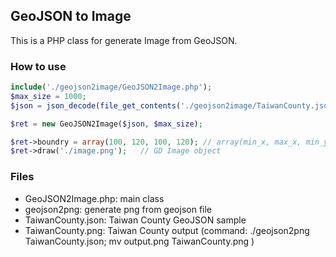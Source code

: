 ## GeoJSON to Image

This is a PHP class for generate Image from GeoJSON.

### How to use

```php
include('./geojson2image/GeoJSON2Image.php');
$max_size = 1000;
$json = json_decode(file_get_contents('./geojson2image/TaiwanCounty.json'));

$ret = new GeoJSON2Image($json, $max_size);

$ret->boundry = array(100, 120, 100, 120); // array(min_x, max_x, min_y, max_y) boundry
$ret->draw('./image.png');   // GD Image object
```

### Files
* GeoJSON2Image.php: main class
* geojson2png: generate png from geojson file
* TaiwanCounty.json: Taiwan County GeoJSON sample
* TaiwanCounty.png: Taiwan County output (command: ./geojson2png TaiwanCounty.json; mv output.png TaiwanCounty.png )
